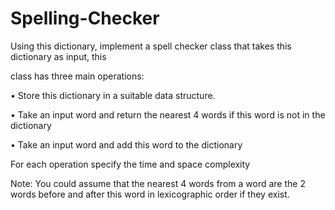 # Spelling-Checker
Using this dictionary, implement a spell checker class that takes this dictionary as input, this

class has three main operations:


• Store this dictionary in a suitable data structure.

• Take an input word and return the nearest 4 words if this word is not in the dictionary

• Take an input word and add this word to the dictionary


For each operation specify the time and space complexity

Note: You could assume that the nearest 4 words from a word are the 2 words before and
after this word in lexicographic order if they exist.

